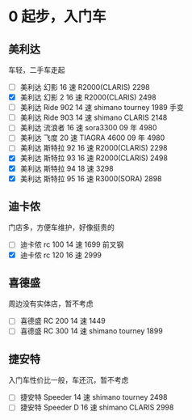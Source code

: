 # 0 起步，入门车

## 美利达

车轻，二手车走起

- [ ] 美利达 幻影 16 速 R2000(CLARIS) 2298
- [x] 美利达 幻影 2 16 速 R2000(CLARIS) 2498
- [ ] 美利达 Ride 902 14 速 shimano tourney 1989 手变
- [ ] 美利达 Ride 903 14 速 shimano CLARIS 2148
- [ ] 美利达 流浪者 16 速 sora3300 09 年 4980
- [ ] 美利达 飞度 20 速 TIAGRA 4600 09 年 4980
- [ ] 美利达 斯特拉 92 16 速 R2000(CLARIS) 2298
- [x] 美利达 斯特拉 93 16 速 R2000(CLARIS) 2498
- [x] 美利达 斯特拉 94 18 速 3298
- [x] 美利达 斯特拉 95 16 速 R3000(SORA) 2898

## 迪卡侬

门店多，方便车维护，好像挺贵的

- [ ] 迪卡侬 rc 100 14 速 1699 前叉钢
- [x] 迪卡侬 rc 120 16 速 2999

## 喜德盛

周边没有实体店，暂不考虑

- [ ] 喜德盛 RC 200 14 速 1449
- [ ] 喜德盛 RC 300 14 速 shimano tourney 1899

## 捷安特

入门车性价比一般，车还沉，暂不考虑

- [ ] 捷安特 Speeder 14 速 shimano tourney 2498
- [ ] 捷安特 Speeder D 16 速 shimano CLARIS 2998
